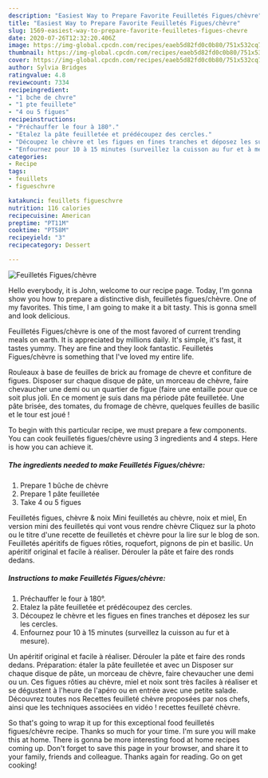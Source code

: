 ```yaml
---
description: "Easiest Way to Prepare Favorite Feuilletés Figues/chèvre"
title: "Easiest Way to Prepare Favorite Feuilletés Figues/chèvre"
slug: 1569-easiest-way-to-prepare-favorite-feuilletes-figues-chevre
date: 2020-07-26T12:32:20.406Z
image: https://img-global.cpcdn.com/recipes/eaeb5d82fd0c0b80/751x532cq70/feuilletes-figueschevre-photo-principale-de-la-recette.jpg
thumbnail: https://img-global.cpcdn.com/recipes/eaeb5d82fd0c0b80/751x532cq70/feuilletes-figueschevre-photo-principale-de-la-recette.jpg
cover: https://img-global.cpcdn.com/recipes/eaeb5d82fd0c0b80/751x532cq70/feuilletes-figueschevre-photo-principale-de-la-recette.jpg
author: Sylvia Bridges
ratingvalue: 4.8
reviewcount: 7334
recipeingredient:
- "1 bche de chvre"
- "1 pte feuillete"
- "4 ou 5 figues"
recipeinstructions:
- "Préchauffer le four à 180°."
- "Etalez la pâte feuilletée et prédécoupez des cercles."
- "Découpez le chèvre et les figues en fines tranches et déposez les sur les cercles."
- "Enfournez pour 10 à 15 minutes (surveillez la cuisson au fur et à mesure)."
categories:
- Recipe
tags:
- feuillets
- figueschvre

katakunci: feuillets figueschvre 
nutrition: 116 calories
recipecuisine: American
preptime: "PT11M"
cooktime: "PT58M"
recipeyield: "3"
recipecategory: Dessert

---
```



![Feuilletés Figues/chèvre](https://img-global.cpcdn.com/recipes/eaeb5d82fd0c0b80/751x532cq70/feuilletes-figueschevre-photo-principale-de-la-recette.jpg)

Hello everybody, it is John, welcome to our recipe page. Today, I'm gonna show you how to prepare a distinctive dish, feuilletés figues/chèvre. One of my favorites. This time, I am going to make it a bit tasty. This is gonna smell and look delicious.

Feuilletés Figues/chèvre is one of the most favored of current trending meals on earth. It is appreciated by millions daily. It's simple, it's fast, it tastes yummy. They are fine and they look fantastic. Feuilletés Figues/chèvre is something that I've loved my entire life.

Rouleaux à base de feuilles de brick au fromage de chevre et confiture de figues. Disposer sur chaque disque de pâte, un morceau de chèvre, faire chevaucher une demi ou un quartier de figue (faire une entaille pour que ce soit plus joli. En ce moment je suis dans ma période pâte feuilletée. Une pâte brisée, des tomates, du fromage de chèvre, quelques feuilles de basilic et le tour est joué !


To begin with this particular recipe, we must prepare a few components. You can cook feuilletés figues/chèvre using 3 ingredients and 4 steps. Here is how you can achieve it.

<!--inarticleads1-->

##### The ingredients needed to make Feuilletés Figues/chèvre:

1. Prepare 1 bûche de chèvre
1. Prepare 1 pâte feuilletée
1. Take 4 ou 5 figues


Feuilletés figues, chèvre &amp; noix  Mini feuilletés au chèvre, noix et miel, En version mini des feuilletés qui vont vous rendre chèvre Cliquez sur la photo ou le titre d&#39;une recette de feuilletés et chèvre pour la lire sur le blog de son. Feuilletés apéritifs de figues rôties, roquefort, pignons de pin et basilic. Un apéritif original et facile à réaliser. Dérouler la pâte et faire des ronds dedans. 

<!--inarticleads2-->

##### Instructions to make Feuilletés Figues/chèvre:

1. Préchauffer le four à 180°.
1. Etalez la pâte feuilletée et prédécoupez des cercles.
1. Découpez le chèvre et les figues en fines tranches et déposez les sur les cercles.
1. Enfournez pour 10 à 15 minutes (surveillez la cuisson au fur et à mesure).


Un apéritif original et facile à réaliser. Dérouler la pâte et faire des ronds dedans. Préparation: étaler la pâte feuilletée et avec un Disposer sur chaque disque de pâte, un morceau de chèvre, faire chevaucher une demi ou un. Ces figues rôties au chèvre, miel et noix sont très faciles à réaliser et se dégustent à l&#39;heure de l&#39;apéro ou en entrée avec une petite salade. Découvrez toutes nos Recettes feuilleté chèvre proposées par nos chefs, ainsi que les techniques associées en vidéo ! recettes feuilleté chèvre. 

So that's going to wrap it up for this exceptional food feuilletés figues/chèvre recipe. Thanks so much for your time. I'm sure you will make this at home. There is gonna be more interesting food at home recipes coming up. Don't forget to save this page in your browser, and share it to your family, friends and colleague. Thanks again for reading. Go on get cooking!
